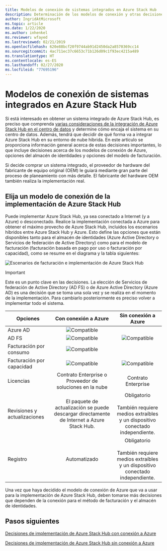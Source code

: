 ```yaml
---
title: Modelos de conexión de sistemas integrados en Azure Stack Hub
description: Determinación de los modelos de conexión y otras decisiones de planeamiento de una implementación en sistemas integrados de Azure Stack Hub.
author: IngridAtMicrosoft
ms.topic: article
ms.date: 1/22/2020
ms.author: inhenkel
ms.reviewer: wfayed
ms.lastreviewed: 02/21/2019
ms.openlocfilehash: 620e88bcf20f9744ab91d2450da2a8570369cc14
ms.sourcegitcommit: 4ac711ec37c6653c71b126d09c1f93ec4215a489
ms.translationtype: HT
ms.contentlocale: es-ES
ms.lasthandoff: 02/27/2020
ms.locfileid: "77695196"
---
```

# <a name="azure-stack-hub-integrated-systems-connection-models"></a>Modelos de conexión de sistemas integrados en Azure Stack Hub
Si está interesado en obtener un sistema integrado de Azure Stack Hub, es preciso que comprenda [varias consideraciones de la integración de Azure Stack Hub en el centro de datos](azure-stack-datacenter-integration.md) y determine cómo encaja el sistema en su centro de datos. Además, tendrá que decidir de qué forma va a integrar Azure Stack Hub en su entorno de nube híbrida. En este artículo se proporciona información general acerca de estas decisiones importantes, lo que incluye decisiones acerca de los modelos de conexión de Azure, opciones del almacén de identidades y opciones del modelo de facturación.

Si decide comprar un sistema integrado, el proveedor de hardware del fabricante de equipo original (OEM) le guiará mediante gran parte del proceso de planeamiento con más detalle. El fabricante del hardware OEM también realiza la implementación real.

## <a name="choose-an-azure-stack-hub-deployment-connection-model"></a>Elija un modelo de conexión de la implementación de Azure Stack Hub
Puede implementar Azure Stack Hub, ya sea conectado a Internet (y a Azure) o desconectado. Realice la implementación conectada a Azure para obtener el máximo provecho de Azure Stack Hub, incluidos los escenarios híbridos entre Azure Stack Hub y Azure. Esto define las opciones que están disponibles tanto para el almacén de identidades (Azure Active Directory o Servicios de federación de Active Directory) como para el modelo de facturación (facturación basada en pago por uso o facturación por capacidad), como se resume en el diagrama y la tabla siguientes:

![Escenarios de facturación e implementación de Azure Stack Hub](media/azure-stack-connection-models/azure-stack-scenarios.png)
  
> [!IMPORTANT]
> Este es un punto clave en las decisiones. La elección de Servicios de federación de Active Directory (AD FS) o de Azure Active Directory (Azure AD) es una decisión que se toma una sola vez y se realiza en el momento de la implementación. Para cambiarlo posteriormente es preciso volver a implementar todo el sistema.  


|Opciones|Con conexión a Azure|Sin conexión a Azure|
|-----|:-----:|:-----:|
|Azure AD|![Compatible](media/azure-stack-connection-models/check.png)| |
|AD FS|![Compatible](media/azure-stack-connection-models/check.png)|![Compatible](media/azure-stack-connection-models/check.png)|
|Facturación por consumo|![Compatible](media/azure-stack-connection-models/check.png)| |
|Facturación por capacidad|![Compatible](media/azure-stack-connection-models/check.png)|![Compatible](media/azure-stack-connection-models/check.png)|
|Licencias| Contrato Enterprise o Proveedor de soluciones en la nube | Contrato Enterprise |
|Revisiones y actualizaciones|El paquete de actualización se puede descargar directamente de Internet a Azure Stack Hub. |  Obligatorio<br><br>También requiere medios extraíbles<br> y un dispositivo conectado independiente. |
| Registro | Automatizado | Obligatorio<br><br>También requiere medios extraíbles<br> y un dispositivo conectado independiente. |

Una vez que haya decidido el modelo de conexión de Azure que va a usar para la implementación de Azure Stack Hub, deben tomarse más decisiones que dependen de la conexión para el método de facturación y el almacén de identidades.

## <a name="next-steps"></a>Pasos siguientes

[Decisiones de implementación de Azure Stack Hub con conexión a Azure](azure-stack-connected-deployment.md)

[Decisiones de implementación de Azure Stack Hub sin conexión a Azure](azure-stack-disconnected-deployment.md)
